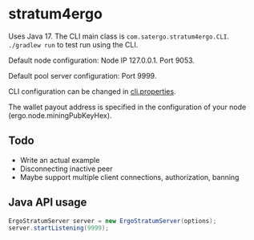 # stratum4ergo

Uses Java 17. The CLI main class is `com.satergo.stratum4ergo.CLI`. `./gradlew run` to test run using the CLI.

Default node configuration: Node IP 127.0.0.1. Port 9053.

Default pool server configuration: Port 9999.

CLI configuration can be changed in [cli.properties](cli.properties).

The wallet payout address is specified in the configuration of your node (ergo.node.miningPubKeyHex).

## Todo
- Write an actual example
- Disconnecting inactive peer
- Maybe support multiple client connections, authorization, banning

## Java API usage
```java
ErgoStratumServer server = new ErgoStratumServer(options);
server.startListening(9999);
```